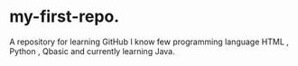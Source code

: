 # my-first-repo.
A repository for learning GitHub
I know few programming language HTML , Python , Qbasic and currently learning Java.
